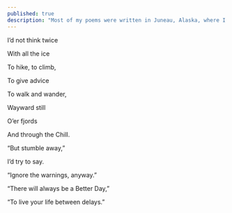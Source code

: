 ```yaml
---
published: true
description: "Most of my poems were written in Juneau, Alaska, where I felt  I was absorbing ambient advice when I walked through nature."
---
```

I’d not think twice

With all the ice 

To hike, to climb,

To give advice 

To walk and wander,

Wayward still

O’er fjords

And through the Chill. 

  

“But stumble away,”

I’d try to say.

“Ignore the warnings, anyway.”

“There will always be a Better Day,”

“To live your life between delays.”